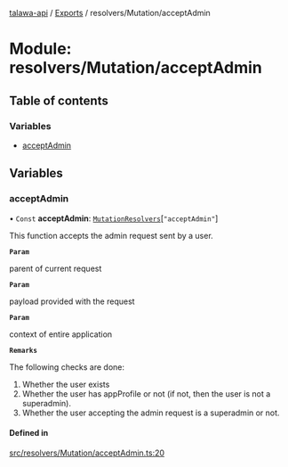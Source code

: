[talawa-api](../README.md) / [Exports](../modules.md) / resolvers/Mutation/acceptAdmin

# Module: resolvers/Mutation/acceptAdmin

## Table of contents

### Variables

- [acceptAdmin](resolvers_Mutation_acceptAdmin.md#acceptadmin)

## Variables

### acceptAdmin

• `Const` **acceptAdmin**: [`MutationResolvers`](types_generatedGraphQLTypes.md#mutationresolvers)[``"acceptAdmin"``]

This function accepts the admin request sent by a user.

**`Param`**

parent of current request

**`Param`**

payload provided with the request

**`Param`**

context of entire application

**`Remarks`**

The following checks are done:
1. Whether the user exists
2. Whether the user has appProfile or not (if not, then the user is not a superadmin).
3. Whether the user accepting the admin request is a superadmin or not.

#### Defined in

[src/resolvers/Mutation/acceptAdmin.ts:20](https://github.com/PalisadoesFoundation/talawa-api/blob/708df7e/src/resolvers/Mutation/acceptAdmin.ts#L20)
